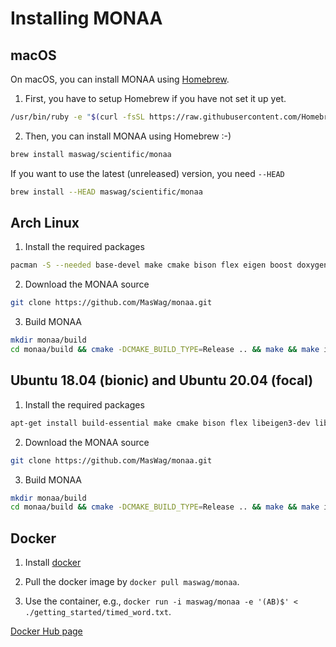 Installing MONAA
================

macOS
-----

On macOS, you can install MONAA using [Homebrew](https://brew.sh).

1. First, you have to setup Homebrew if you have not set it up yet.

```bash
/usr/bin/ruby -e "$(curl -fsSL https://raw.githubusercontent.com/Homebrew/install/master/install)"
```

2. Then, you can install MONAA using Homebrew :-)

```bash
brew install maswag/scientific/monaa
```

If you want to use the latest (unreleased) version, you need `--HEAD`

```bash
brew install --HEAD maswag/scientific/monaa
```

Arch Linux
----------

1. Install the required packages

```bash
pacman -S --needed base-devel make cmake bison flex eigen boost doxygen git
```

2. Download the MONAA source

```bash
git clone https://github.com/MasWag/monaa.git
```

3. Build MONAA

```bash
mkdir monaa/build
cd monaa/build && cmake -DCMAKE_BUILD_TYPE=Release .. && make && make install
```

Ubuntu 18.04 (bionic) and Ubuntu 20.04 (focal)
----------------------------------------------

1. Install the required packages

```bash
apt-get install build-essential make cmake bison flex libeigen3-dev libboost-all-dev doxygen git
```

2. Download the MONAA source

```bash
git clone https://github.com/MasWag/monaa.git
```

3. Build MONAA

```bash
mkdir monaa/build
cd monaa/build && cmake -DCMAKE_BUILD_TYPE=Release .. && make && make install
```

Docker
------


1. Install [docker](https://www.docker.com/)

2. Pull the docker image by `docker pull maswag/monaa`.

3. Use the container, e.g., `docker run -i maswag/monaa -e '(AB)$' < ./getting_started/timed_word.txt`.

[Docker Hub page](https://cloud.docker.com/u/maswag/repository/docker/maswag/monaa)
